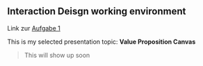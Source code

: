 ## Interaction Deisgn working environment

Link zur [Aufgabe 1](Beispiel/Ich.jpg) 

This is my selected presentation topic: **Value Proposition Canvas**
> This will show up soon
